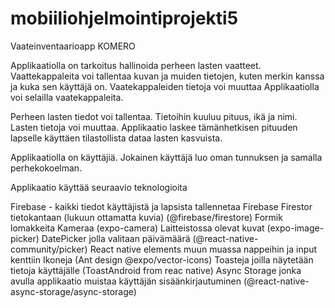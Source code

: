 # mobiiliohjelmointiprojekti5

Vaateinventaarioapp KOMERO

Applikaatiolla on tarkoitus hallinoida perheen lasten vaatteet.
Vaattekappaleita voi tallentaa kuvan ja muiden tietojen, kuten merkin kanssa ja kuka sen käyttäjä on.
Vaatekappaleiden tietoja voi muuttaa
Applikaatiolla voi selailla vaatekappaleita.

Perheen lasten tiedot voi tallentaa. Tietoihin kuuluu pituus, ikä ja nimi.
Lasten tietoja voi muuttaa.
Applikaatio laskee tämänhetkisen pituuden lapselle käyttäen tilastollista dataa lasten kasvuista.

Applikaatiolla on käyttäjiä. Jokainen käyttäjä luo oman tunnuksen ja samalla perhekokoelman.

Applikaatio käyttää seuraavio teknologioita

Firebase - kaikki tiedot käyttäjistä ja lapsista tallennetaa Firebase Firestor tietokantaan (lukuun ottamatta kuvia) (@firebase/firestore)
Formik lomakkeita
Kameraa (expo-camera)
Laitteistossa olevat kuvat (expo-image-picker)
DatePicker jolla valitaan päivämäärä (@react-native-community/picker)
React native elements muun muassa nappeihin ja input kenttiin
Ikoneja (Ant design @expo/vector-icons)
Toasteja joilla näytetään tietoja käyttäjälle (ToastAndroid from reac native)
Async Storage jonka avulla applikaatio muistaa käyttäjän sisäänkirjautuminen (@react-native-async-storage/async-storage)